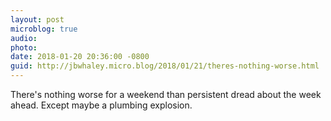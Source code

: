 ```yaml
---
layout: post
microblog: true
audio: 
photo: 
date: 2018-01-20 20:36:00 -0800
guid: http://jbwhaley.micro.blog/2018/01/21/theres-nothing-worse.html
---
```

There's nothing worse for a weekend than persistent dread about the week ahead. Except maybe a plumbing explosion.
